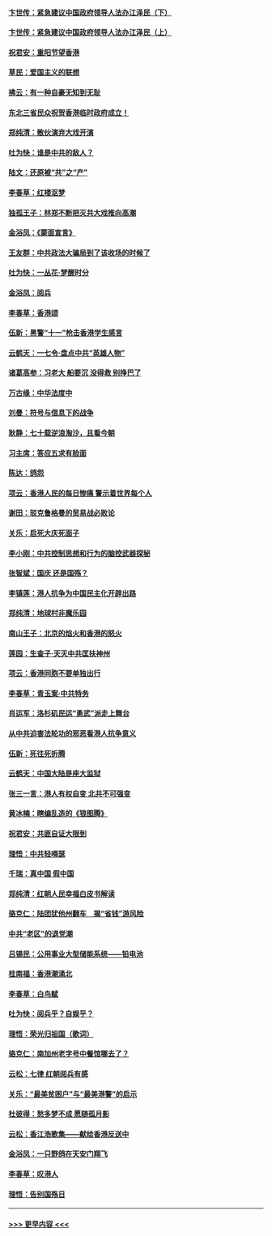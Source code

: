 #### [卞世传：紧急建议中国政府领导人法办江泽民（下）](../pages/nsc993/n11573390.md?t=10080011) 
#### [卞世传：紧急建议中国政府领导人法办江泽民（上）](../pages/nsc993/n11573208.md?t=10080011) 
#### [祝君安：重阳节望香港](../pages/nsc993/n11573190.md?t=10080011) 
#### [草民：爱国主义的联想](../pages/nsc993/n11572333.md?t=10080011) 
#### [拂云：有一种自豪无知到无耻](../pages/nsc993/n11572006.md?t=10080011) 
#### [东北三省民众祝贺香港临时政府成立！](../pages/nsc993/n11571215.md?t=10080011) 
#### [郑纯清：散伙演弃大戏开演](../pages/nsc993/n11570826.md?t=10080011) 
#### [吐为快：谁是中共的敌人？](../pages/nsc993/n11570817.md?t=10080011) 
#### [陆文：还原被“共”之“产”](../pages/nsc993/n11570798.md?t=10080011) 
#### [李春草：红楼沤梦](../pages/nsc993/n11569673.md?t=10080011) 
#### [独孤王子：林郑不断把灭共大戏推向高潮](../pages/nsc993/n11569381.md?t=10080011) 
#### [金浴凤：《蒙面宣言》](../pages/nsc993/n11569368.md?t=10080011) 
#### [王友群：中共政法大骗局到了该收场的时候了](../pages/nsc993/n11568940.md?t=10080011) 
#### [吐为快：一丛花‧梦醒时分](../pages/nsc993/n11567491.md?t=10080011) 
#### [金浴凤：阅兵](../pages/nsc993/n11567454.md?t=10080011) 
#### [李春草：香港颂](../pages/nsc993/n11567444.md?t=10080011) 
#### [伍新：黑警“十一”枪击香港学生感言](../pages/nsc993/n11567426.md?t=10080011) 
#### [云鹤天：一七令‧盘点中共“英雄人物”](../pages/nsc993/n11567091.md?t=10080011) 
#### [诸葛高参：习老大 船要沉 没得救 别挣巴了](../pages/nsc993/n11566976.md?t=10080011) 
#### [万古缘：中华法度中](../pages/nsc993/n11566726.md?t=10080011) 
#### [刘曼：符号与信息下的战争](../pages/nsc993/n11564655.md?t=10080011) 
#### [耿静：七十载逆浪淘沙，且看今朝](../pages/nsc993/n11564520.md?t=10080011) 
#### [习主席：答应五求有脸面](../pages/nsc993/n11563953.md?t=10080011) 
#### [陈达：鸽怨](../pages/nsc993/n11561879.md?t=10080011) 
#### [项云：香港人民的每日惨痛  警示着世界每个人](../pages/nsc993/n11559273.md?t=10080011) 
#### [谢田：驳克鲁格曼的贸易战必败论](../pages/nsc993/n11555840.md?t=10080011) 
#### [关乐：启死大庆死面子](../pages/nsc993/n11556823.md?t=10080011) 
#### [李小刚：中共控制思想和行为的脑控武器探秘](../pages/nsc993/n11556776.md?t=10080011) 
#### [张智斌：国庆  还是国殇？](../pages/nsc993/n11556617.md?t=10080011) 
#### [李镇莲：港人抗争为中国民主化开辟出路](../pages/nsc993/n11556570.md?t=10080011) 
#### [郑纯清：地球村非魔乐园](../pages/nsc993/n11555415.md?t=10080011) 
#### [南山王子：北京的焰火和香港的怒火](../pages/nsc993/n11555318.md?t=10080011) 
#### [莲园：生查子·天灭中共匡扶神州](../pages/nsc993/n11555302.md?t=10080011) 
#### [项云：香港同胞不要单独出行](../pages/nsc993/n11555276.md?t=10080011) 
#### [李春草：青玉案‧中共特务](../pages/nsc993/n11552356.md?t=10080011) 
#### [肖运军：洛杉矶民运“勇武”派走上舞台](../pages/nsc993/n11551595.md?t=10080011) 
#### [从中共迫害法轮功的邪恶看港人抗争意义](../pages/nsc993/n11540858.md?t=10080011) 
#### [伍新：死往死折腾](../pages/nsc993/n11550174.md?t=10080011) 
#### [云鹤天：中国大陆是座大监狱](../pages/nsc993/n11550155.md?t=10080011) 
#### [张三一言：港人有权自变 北共不可强变](../pages/nsc993/n11550132.md?t=10080011) 
#### [黄冰楠：瞎编乱造的《狼图腾》](../pages/nsc993/n11550082.md?t=10080011) 
#### [祝君安：共匪自证大限到](../pages/nsc993/n11550041.md?t=10080011) 
#### [理悟：中共轻嘚瑟](../pages/nsc993/n11547978.md?t=10080011) 
#### [千瑞：真中国 假中国](../pages/nsc993/n11547865.md?t=10080011) 
#### [郑纯清：红朝人民幸福白皮书解读](../pages/nsc993/n11547499.md?t=10080011) 
#### [骆克仁：陆团犹他州翻车　揭“省钱”游风险](../pages/nsc993/n11546977.md?t=10080011) 
#### [中共“老区”的退党潮](../pages/nsc993/n11545995.md?t=10080011) 
#### [吕锡民：公用事业大型储能系统——铅电池](../pages/nsc993/n11545701.md?t=10080011) 
#### [桂南福：香港潮涌北](../pages/nsc993/n11545682.md?t=10080011) 
#### [李春草：白鸟赋](../pages/nsc993/n11545663.md?t=10080011) 
#### [吐为快：阅兵乎？自娱乎？](../pages/nsc993/n11545625.md?t=10080011) 
#### [理悟：荣光归祖国（歌词）](../pages/nsc993/n11545616.md?t=10080011) 
#### [骆克仁：南加州老字号中餐馆哪去了？](../pages/nsc993/n11545120.md?t=10080011) 
#### [云松：七律 红朝阅兵有感](../pages/nsc993/n11542394.md?t=10080011) 
#### [关乐：“最美贫困户”与“最美港警”的启示](../pages/nsc993/n11542252.md?t=10080011) 
#### [杜彼得：愁多梦不成 愿随孤月影](../pages/nsc993/n11540296.md?t=10080011) 
#### [云松：香江浩歌集——献给香港反送中](../pages/nsc993/n11540149.md?t=10080011) 
#### [金浴凤：一只野鸽在天安门翔飞](../pages/nsc993/n11540280.md?t=10080011) 
#### [李春草：叹港人](../pages/nsc993/n11540119.md?t=10080011) 
#### [理悟：告别国殇日](../pages/nsc993/n11539610.md?t=10080011) 

----
#### [ >>> 更早内容 <<< ](../indexes/nsc993-earlier.md)
